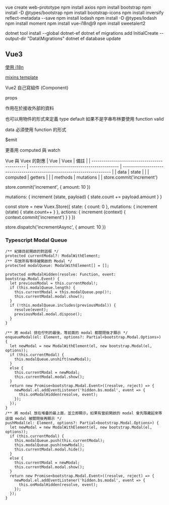 vue create web-prototype
npm install axios
npm install bootstrap
npm install -D @types/bootstrap
npm install bootstrap-icons
npm install inversify reflect-metadata --save
npm install lodash
npm install -D @types/lodash
npm install moment
npm install vue-i18n@9
npm install sweetalert2

dotnet tool install --global dotnet-ef
dotnet ef migrations add InitialCreate --output-dir "Data\Migrations"
dotnet ef database update



## Vue3

[使用 i18n](https://muki.tw/tech/vue/typescript-vue3-vue-i18n/)



[mixins template](https://stackoverflow.com/questions/45001604/is-there-way-to-inherit-templates-with-mixins-in-vuejs)



Vue2 自己寫組件 (Component)

props

作用在於接收外部的資料

也可以用物件的形式來定義
type
default
  如果不是字串布林要使用 function
valid

data
必須使用 function 的形式


$emit




更善用 computed 與 watch



Vue 與 Vuex 的對應
| Vue                                        | Vuex                                       | 備註                                                                     |
| --------------------------------------------- | -------------------------------------------- | ------------------------------------------------------------------------ |
| data    | state  |                                                                          |
| computed    | getters    |                                                                          |
| methods | mutations |                                                                          | store.commit('increment')


store.commit('increment', {
  amount: 10
})

mutations: {
  increment (state, payload) {
    state.count += payload.amount
  }
}



const store = new Vuex.Store({
  state: {
    count: 0
  },
  mutations: {
    increment (state) {
      state.count++
    }
  },
  actions: {
    increment (context) {
      context.commit('increment')
    }
  }
})

store.dispatch('incrementAsync', {
  amount: 10
})




### Typescript Modal Queue
``` tsx
/** 紀錄目前開啟的對話框 */
protected currentModal?: ModalWithElement;
/** 存放所有等待被開啟的 Modal */
protected modalQueue: ModalWithElement[] = [];

protected onModalHidden(resolve: Function, event: bootstrap.Modal.Event) {
  let previousModal = this.currentModal!;
  if (this.modalQueue.length) {
    this.currentModal = this.modalQueue.pop()!;
    this.currentModal.modal.show();
  }
  if (!this.modalQueue.includes(previousModal)) {
    resolve(event);
    previousModal.modal.dispose();
  }
}

/** 將 modal 排在佇列的最後，等前面的 modal 都關閉後才顯示 */
enqueueModal(el: Element, options?: Partial<bootstrap.Modal.Options>) {
  let newModal = new ModalWithElement(el, new bootstrap.Modal(el, options));
  if (this.currentModal) {
    this.modalQueue.unshift(newModal);
  }
  else {
    this.currentModal = newModal;
    this.currentModal.modal.show();
  }
  return new Promise<bootstrap.Modal.Event>((resolve, reject) => {
    newModal.el.addEventListener('hidden.bs.modal', event => {
      this.onModalHidden(resolve, event);
    });
  });
}
/** 將 modal 放在堆疊的最上面，並立即顯示，如果有當前開啟的 modal 會先隱藏起來等這個 modal 被關閉後再顯示 */
pushModal(el: Element, options?: Partial<bootstrap.Modal.Options>) {
  let newModal = new ModalWithElement(el, new bootstrap.Modal(el, options));
  if (this.currentModal) {
    this.modalQueue.push(this.currentModal);
    this.modalQueue.push(newModal);
    this.currentModal.modal.hide();
  }
  else {
    this.currentModal = newModal;
    this.currentModal.modal.show();
  }
  return new Promise<bootstrap.Modal.Event>((resolve, reject) => {
    newModal.el.addEventListener('hidden.bs.modal', event => {
      this.onModalHidden(resolve, event);
    });
  });
}
```